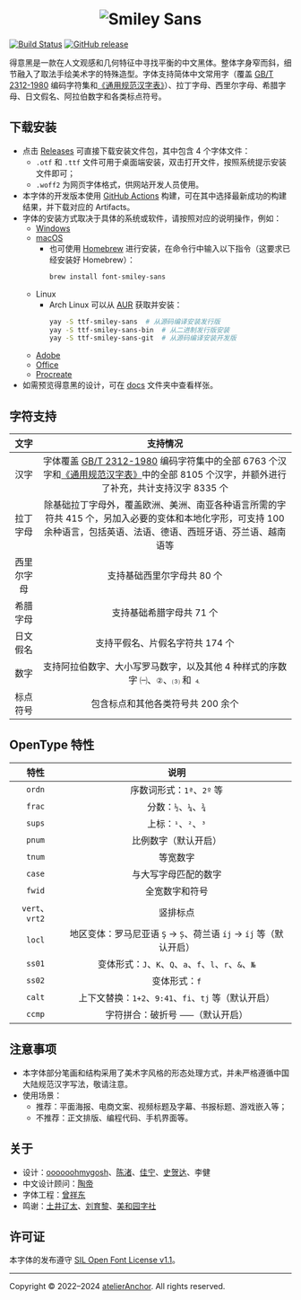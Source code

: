 <h1 align="center">
  <picture>
    <source media="(prefers-color-scheme: dark)" srcset="docs/images/smiley-sans.dark.svg">
    <img src="docs/images/smiley-sans.light.svg" alt="Smiley Sans" title="Smiley Sans">
  </picture>
</h1>

[![Build Status](https://github.com/atelier-anchor/smiley-sans/workflows/build/badge.svg)](https://github.com/atelier-anchor/smiley-sans/actions)
[![GitHub release](https://img.shields.io/github/release/atelier-anchor/smiley-sans/all.svg)](https://github.com/atelier-anchor/smiley-sans/releases/latest)

得意黑是一款在人文观感和几何特征中寻找平衡的中文黑体。整体字身窄而斜，细节融入了取法手绘美术字的特殊造型。字体支持简体中文常用字（覆盖 [GB/T 2312-1980](https://openstd.samr.gov.cn/bzgk/gb/newGbInfo?hcno=5664A728BD9D523DE3B99BC37AC7A2CC) 编码字符集和[《通用规范汉字表》](http://www.moe.gov.cn/jyb_sjzl/ziliao/A19/201306/t20130601_186002.html)）、拉丁字母、西里尔字母、希腊字母、日文假名、阿拉伯数字和各类标点符号。

## 下载安装

- 点击 [Releases](https://github.com/atelier-anchor/smiley-sans/releases) 可直接下载安装文件包，其中包含 4 个字体文件：
  - `.otf` 和 `.ttf` 文件可用于桌面端安装，双击打开文件，按照系统提示安装文件即可；
  - `.woff2` 为网页字体格式，供网站开发人员使用。
- 本字体的开发版本使用 [GitHub Actions](https://github.com/atelier-anchor/smiley-sans/actions) 构建，可在其中选择最新成功的构建结果，并下载对应的 Artifacts。
- 字体的安装方式取决于具体的系统或软件，请按照对应的说明操作，例如：
  - [Windows](https://support.microsoft.com/zh-cn/windows/如何在-windows-中安装或删除字体-f12d0657-2fc8-7613-c76f-88d043b334b8)
  - [macOS](https://support.apple.com/zh-cn/HT201749)
    - 也可使用 [Homebrew](https://brew.sh/index_zh-cn) 进行安装，在命令行中输入以下指令（这要求已经安装好 Homebrew）：
      ```bash
      brew install font-smiley-sans
      ```
  - Linux
    - Arch Linux 可以从 [AUR](https://aur.archlinux.org) 获取并安装：
      ```bash
      yay -S ttf-smiley-sans  # 从源码编译安装发行版
      yay -S ttf-smiley-sans-bin  # 从二进制发行版安装
      yay -S ttf-smiley-sans-git  # 从源码编译安装开发版
      ```
  - [Adobe](https://glyphsapp.com/zh/learn/testing-your-fonts-in-adobe-apps)
  - [Office](https://support.microsoft.com/zh-cn/office/下载和安装自定义字体以便在-office-中使用-0ee09e74-edc1-480c-81c2-5cf9537c70ce)
  - [Procreate](https://procreate.art/cn/handbook/procreate/text/text-fonts/)
- 如需预览得意黑的设计，可在 [docs](docs/) 文件夹中查看样张。

## 字符支持

| 文字 | 支持情况 |
|:-:|:-:|
| 汉字       | 字体覆盖 [GB/T 2312-1980](https://openstd.samr.gov.cn/bzgk/gb/newGbInfo?hcno=5664A728BD9D523DE3B99BC37AC7A2CC) 编码字符集中的全部 6763 个汉字和[《通用规范汉字表》](http://www.moe.gov.cn/jyb_sjzl/ziliao/A19/201306/t20130601_186002.html)中的全部 8105 个汉字，并额外进行了补充，共计支持汉字 8335 个 |
| 拉丁字母   | 除基础拉丁字母外，覆盖欧洲、美洲、南亚各种语言所需的字符共 415 个，另加入必要的变体和本地化字形，可支持 100 余种语言，包括英语、法语、德语、西班牙语、芬兰语、越南语等 |
| 西里尔字母 | 支持基础西里尔字母共 80 个 |
| 希腊字母   | 支持基础希腊字母共 71 个 |
| 日文假名   | 支持平假名、片假名字符共 174 个 |
| 数字       | 支持阿拉伯数字、大小写罗马数字，以及其他 4 种样式的序数字 `㈠`、`②`、`⑶` 和 `⒋` |
| 标点符号   | 包含标点和其他各类符号共 200 余个 |

## OpenType 特性

| 特性 | 说明 |
|:-:|:-:|
| `ordn`         | 序数词形式：`1ª`、`2º` 等 |
| `frac`         | 分数：`½`、`¼`、`¾` |
| `sups`         | 上标：`¹`、`²`、`³` |
| `pnum`         | 比例数字（默认开启） |
| `tnum`         | 等宽数字 |
| `case`         | 与大写字母匹配的数字 |
| `fwid`         | 全宽数字和符号 |
| `vert`、`vrt2` | 竖排标点 |
| `locl`         | 地区变体：罗马尼亚语 `Ş` → `Ș`、荷兰语 `íj` → `íȷ́` 等（默认开启） |
| `ss01`         | 变体形式：`J`、`K`、`Q`、`a`、`f`、`l`、`r`、`&`、`№` |
| `ss02`         | 变体形式：`f` |
| `calt`         | 上下文替换：`1+2`、`9:41`、`fi`、`tj` 等（默认开启） |
| `ccmp`         | 字符拼合：破折号 `⸺`（默认开启） |

## 注意事项

- 本字体部分笔画和结构采用了美术字风格的形态处理方式，并未严格遵循中国大陆规范汉字写法，敬请注意。
- 使用场景：
  - 推荐：平面海报、电商文案、视频标题及字幕、书报标题、游戏嵌入等；
  - 不推荐：正文排版、编程代码、手机界面等。

## 关于

- 设计：[oooooohmygosh](https://space.bilibili.com/38053181)、[陈渚](https://github.com/Na9isa)、[佳宁](https://github.com/janine-sui)、[史贺达](https://github.com/HedaShi313)、李健
- 中文设计顾问：[陶帝](https://github.com/TaoDi1032805)
- 字体工程：[曾祥东](https://github.com/stone-zeng)
- 鸣谢：[土井辽太](https://www.monotype.com/cn/工作室/字体设计师/土井辽太)、[刘育黎](https://github.com/willie4624)、[美和园字社](https://www.instagram.com/mhytypeclub)

## 许可证

本字体的发布遵守 [SIL Open Font License v1.1](LICENSE)。

---

Copyright © 2022–2024 [atelierAnchor](https://atelier-anchor.com). All rights reserved.
